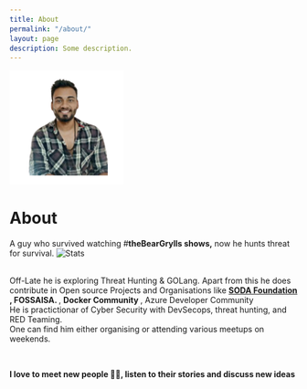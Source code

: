 ```yaml
---
title: About
permalink: "/about/"
layout: page
description: Some description.
---
```


<img class="img-rounded" src="/assets/img/s.png" alt="Shubhendu" width="200">

# About

A guy who survived watching #<strong>theBearGrylls shows,</strong> now he hunts threat for survival.
![Stats](https://res.cloudinary.com/hugs4bugs/image/upload/v1702829741/hugs4bugs/Web_capture_17-12-2023_21440_github.com_tjxgdl.jpg)

<br>Off-Late he is exploring Threat Hunting & GOLang. Apart from this he does contribute in Open source Projects and Organisations like
<strong> <a href= "https://sodafoundation.io/"> SODA Foundation </a>, FOSSAISA. </strong>, <strong>Docker Community </strong>, Azure Developer Community
<br>
He is practictionar of Cyber Security with DevSecops, threat hunting, and RED Teaming.
<br> One can find him either organising or attending various meetups on weekends.

&nbsp;&nbsp;

<strong>
I love to meet new people 👨‍⚕️, listen to their stories and discuss new ideas</strong>
